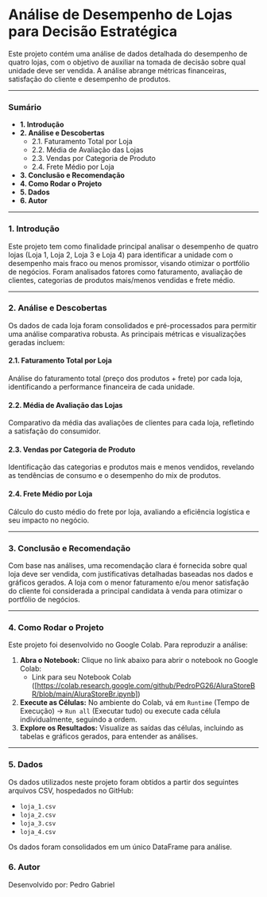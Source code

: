 # Análise de Desempenho de Lojas para Decisão Estratégica

Este projeto contém uma análise de dados detalhada do desempenho de quatro lojas, com o objetivo de auxiliar na tomada de decisão sobre qual unidade deve ser vendida. A análise abrange métricas financeiras, satisfação do cliente e desempenho de produtos.

---

### **Sumário**

* **1. Introdução**
* **2. Análise e Descobertas**
    * 2.1. Faturamento Total por Loja
    * 2.2. Média de Avaliação das Lojas
    * 2.3. Vendas por Categoria de Produto
    * 2.4. Frete Médio por Loja
* **3. Conclusão e Recomendação**
* **4. Como Rodar o Projeto**
* **5. Dados**
* **6. Autor**

---

### **1. Introdução**

Este projeto tem como finalidade principal analisar o desempenho de quatro lojas (Loja 1, Loja 2, Loja 3 e Loja 4) para identificar a unidade com o desempenho mais fraco ou menos promissor, visando otimizar o portfólio de negócios. Foram analisados fatores como faturamento, avaliação de clientes, categorias de produtos mais/menos vendidas e frete médio.

---

### **2. Análise e Descobertas**

Os dados de cada loja foram consolidados e pré-processados para permitir uma análise comparativa robusta. As principais métricas e visualizações geradas incluem:

#### **2.1. Faturamento Total por Loja**
Análise do faturamento total (preço dos produtos + frete) por cada loja, identificando a performance financeira de cada unidade.

#### **2.2. Média de Avaliação das Lojas**
Comparativo da média das avaliações de clientes para cada loja, refletindo a satisfação do consumidor.

#### **2.3. Vendas por Categoria de Produto**
Identificação das categorias e produtos mais e menos vendidos, revelando as tendências de consumo e o desempenho do mix de produtos.

#### **2.4. Frete Médio por Loja**
Cálculo do custo médio do frete por loja, avaliando a eficiência logística e seu impacto no negócio.

---

### **3. Conclusão e Recomendação**

Com base nas análises, uma recomendação clara é fornecida sobre qual loja deve ser vendida, com justificativas detalhadas baseadas nos dados e gráficos gerados. A loja com o menor faturamento e/ou menor satisfação do cliente foi considerada a principal candidata à venda para otimizar o portfólio de negócios.

---

### **4. Como Rodar o Projeto**

Este projeto foi desenvolvido no Google Colab. Para reproduzir a análise:

1.  **Abra o Notebook:** Clique no link abaixo para abrir o notebook no Google Colab:
    * Link para seu Notebook Colab ([https://colab.research.google.com/github/PedroPG26/AluraStoreBR/blob/main/AluraStoreBr.ipynb])
2.  **Execute as Células:** No ambiente do Colab, vá em `Runtime` (Tempo de Execução) -> `Run all` (Executar tudo) ou execute cada célula individualmente, seguindo a ordem.
3.  **Explore os Resultados:** Visualize as saídas das células, incluindo as tabelas e gráficos gerados, para entender as análises.

---

### **5. Dados**

Os dados utilizados neste projeto foram obtidos a partir dos seguintes arquivos CSV, hospedados no GitHub:

* `loja_1.csv`
* `loja_2.csv`
* `loja_3.csv`
* `loja_4.csv`

Os dados foram consolidados em um único DataFrame para análise.


### **6. Autor**

Desenvolvido por: Pedro Gabriel
